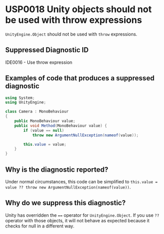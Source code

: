 # USP0018 Unity objects should not be used with throw expressions

`UnityEngine.Object` should not be used with `throw` expressions.

## Suppressed Diagnostic ID

IDE0016 - Use throw expression

## Examples of code that produces a suppressed diagnostic
```csharp
using System;
using UnityEngine;

class Camera : MonoBehaviour
{
    public MonoBehaviour value;
    public void Method(MonoBehaviour value) {
        if (value == null)
            throw new ArgumentNullException(nameof(value));

        this.value = value;
    }
}
```

## Why is the diagnostic reported?

Under normal circumstances, this code can be simplified to `this.value = value ?? throw new ArgumentNullException(nameof(value))`.

## Why do we suppress this diagnostic?

Unity has overridden the `==` operator for `UnityEngine.Object`. If you use `??` operator with those objects, it will not behave as expected because it checks for null in a different way.
